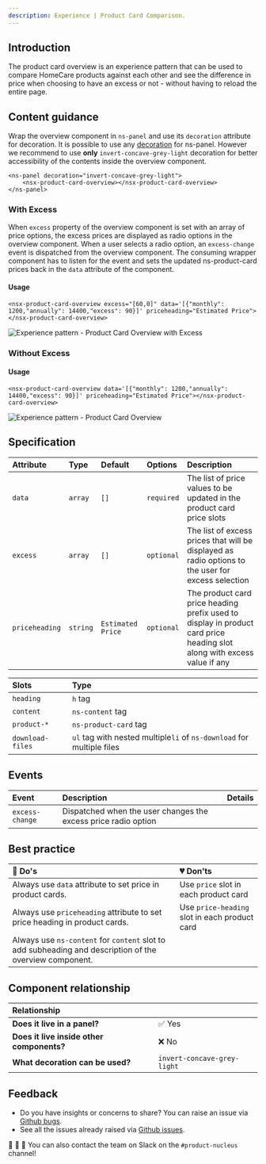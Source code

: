 ```yaml
---
description: Experience | Product Card Comparison.
---
```


## Introduction

The product card overview is an experience pattern that can be used to compare HomeCare products against each other and see the difference in price when choosing to have an excess or not - without having to reload the entire page.

## Content guidance
Wrap the overview component in `ns-panel` and use its `decoration` attribute for decoration. It is possible to use any [decoration](ns-panel#specification) for ns-panel. However we recommend to use **only** `invert-concave-grey-light` decoration for better accessibility of the contents inside the overview component.

```markup
<ns-panel decoration="invert-concave-grey-light">
    <nsx-product-card-overview></nsx-product-card-overview>
</ns-panel>
```

### With Excess
When `excess` property of the overview component is set with an array of price options, the excess prices are displayed as radio options in the overview component. When a user selects a radio option, an `excess-change` event is dispatched from the overview component. The consuming wrapper component has to listen for the event and sets the updated ns-product-card prices back in the `data` attribute of the component.

#### Usage

```markup
<nsx-product-card-overview excess="[60,0]" data='[{"monthly": 1200,"annually": 14400,"excess": 90}]' priceheading="Estimated Price"></nsx-product-card-overview>
```

![Experience pattern - Product Card Overview with Excess](https://user-images.githubusercontent.com/78729952/110317836-943a3800-8004-11eb-85e8-437f8d4edb16.png)

### Without Excess

#### Usage
```markup
<nsx-product-card-overview data='[{"monthly": 1200,"annually": 14400,"excess": 90}]' priceheading="Estimated Price"></nsx-product-card-overview>
```
![Experience pattern - Product Card Overview](https://user-images.githubusercontent.com/78729952/110448202-e177e180-80b8-11eb-8a02-6c40db07a9ba.png)

## Specification

| Attribute | Type | Default | Options | Description |
| :--- | :--- | :--- | :--- | :------ |
| `data` | `array` | `[]` | `required` | The list of price values to be updated in the product card price slots |
| `excess` | `array` | `[]` | `optional` | The list of excess prices that will be displayed as radio options to the user for excess selection|
| `priceheading` | `string` | `Estimated Price` | `optional` | The product card price heading prefix used to display in product card price heading slot along with excess value if any|

| Slots | Type |
| :--- | :--- |
| `heading` | `h` tag |
| `content` | `ns-content` tag |
| `product-*` |  `ns-product-card` tag |
| `download-files` | `ul` tag with nested multiple`li` of `ns-download` for multiple files |

## Events

| Event | Description | Details |
| :--- | :-----| :--- |
| `excess-change` | Dispatched when the user changes the excess price radio option | |

## Best practice

| 💚 Do's | 💔 Don'ts |
| :--- | :--- |
| Always use `data` attribute to set price in product cards. | Use `price` slot in each product card  |
| Always use `priceheading` attribute to set price heading in product cards. | Use `price-heading` slot in each product card |
| Always use `ns-content` for `content` slot to add subheading and description of the overview component. |  |

## Component relationship

|  **Relationship**  |  |
| :--- | :--- |
| **Does it live in a panel?** |  ✅ Yes  |
| **Does it live inside other components?** | ❌  No |
| **What decoration can be used?**  | `invert-concave-grey-light` |

## Feedback

* Do you have insights or concerns to share? You can raise an issue via [Github bugs](https://github.com/ConnectedHomes/nucleus/issues/new?assignees=&labels=Bug&template=a--bug-report.md&title=[bug]%20[nsx-marketing-consent]).
* See all the issues already raised via [Github issues](https://github.com/connectedHomes/nucleus/issues?utf8=%E2%9C%93&q=is%3Aopen+is%3Aissue+label%3ABug+[nsx-marketing-consent]).

💩 🎉 🦄 You can also contact the team on Slack on the `#product-nucleus` channel!